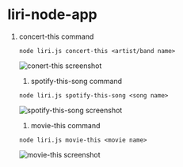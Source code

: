 # liri-node-app

1. concert-this command

   `node liri.js concert-this <artist/band name>`

   ![conert-this screenshot](/liri-screenshots/concert-this.png)

 

   1. spotify-this-song command

   `node liri.js spotify-this-song <song name>`

   ![spotify-this-song screenshot](/liri-screenshots/spotify-this-song.png)

 

    1. movie-this command

   `node liri.js movie-this <movie name>`

   ![movie-this screenshot](/liri-screenshots/movie-this.png)

 

  